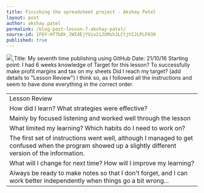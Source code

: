 ```yaml
---
title: Finishing the spreadsheet project - Akshay Patel
layout: post
author: akshay.patel
permalink: /blog-post-lesson-7-akshay-patel/
source-id: 1F6Y-Hf7bDk_2WI4EjYUiv2iJUMshJLCtjhIJLPLF030
published: true
---
```

<a href="/blog-post-lesson-7-akshay-patel/">
 <img src="http://cdn.grid.fotosearch.com/CSP/CSP757/k7574695.jpg" class="text-on-top">
</a>
  <tr>
    <td>Title:</td>
    <td>My seventh time publishing using GitHub  </td>
  </tr>
  <tr>
    <td>Date:</td>
    <td>21/10/16</td>
  </tr>
  <tr>
    <td>Starting point:</td>
    <td>I had 6 weeks knowledge of</td>
  </tr>
  <tr>
    <td>Target for this lesson?</td>
    <td>To successfully make profit margins and tax on my sheets</td>
  </tr>
  <tr>
    <td>Did I reach my target? 
(add details to "Lesson Review")</td>
    <td>I think so, as I followed all the instructions and seem to have done everything in the correct order.</td>
  </tr>
</table>


<table>
  <tr>
    <td>Lesson Review</td>
  </tr>
  <tr>
    <td>How did I learn? What strategies were effective? </td>
  </tr>
  <tr>
    <td>Mainly by focused listening and worked well through the lesson</td>
  </tr>
  <tr>
    <td>What limited my learning? Which habits do I need to work on? </td>
  </tr>
  <tr>
    <td>The first set of instructions went well, although I managed to get confused when the program showed up a slightly different version of the information. </td>
  </tr>
  <tr>
    <td>What will I change for next time? How will I improve my learning?</td>
  </tr>
  <tr>
    <td>Always be ready to make notes so that I don't forget, and I can work better independently when things go a bit wrong...</td>
  </tr>
</table>



